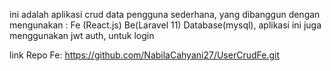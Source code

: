 ini adalah aplikasi crud data pengguna sederhana, yang dibanggun dengan mengunakan : Fe (React.js) Be(Laravel 11) Database(mysql), aplikasi ini juga menggunakan jwt auth, untuk login

link Repo Fe: https://github.com/NabilaCahyani27/UserCrudFe.git
